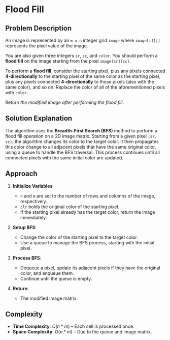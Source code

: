 # Flood Fill

## Problem Description

An image is represented by an `m x n` integer grid `image` where `image[i][j]` represents the pixel value of the image.

You are also given three integers `sr`, `sc`, and `color`. You should perform a **flood fill** on the image starting from the pixel `image[sr][sc]`.

To perform a **flood fill**, consider the starting pixel, plus any pixels connected **4-directionally** to the starting pixel of the same color as the starting pixel, plus any pixels connected **4-directionally** to those pixels (also with the same color), and so on. Replace the color of all of the aforementioned pixels with `color`.

Return *the modified image after performing the flood fill*.

## Solution Explanation

The algorithm uses the **Breadth-First Search (BFS)** method to perform a flood fill operation on a 2D image matrix. Starting from a given pixel `(sr, sc)`, the algorithm changes its color to the target color. It then propagates this color change to all adjacent pixels that have the same original color, using a queue to handle the BFS traversal. This process continues until all connected pixels with the same initial color are updated.

## Approach

1. **Initialize Variables**:
   - `n` and `m` are set to the number of rows and columns of the image, respectively.
   - `clr` holds the original color of the starting pixel.
   - If the starting pixel already has the target color, return the image immediately.

2. **Setup BFS**:
   - Change the color of the starting pixel to the target color.
   - Use a queue to manage the BFS process, starting with the initial pixel.

3. **Process BFS**:
   - Dequeue a pixel, update its adjacent pixels if they have the original color, and enqueue them.
   - Continue until the queue is empty.

4. **Return**:
   - The modified image matrix.

## Complexity

- **Time Complexity**: $O(n * m)$ – Each cell is processed once.
- **Space Complexity**: $O(n * m)$ – Due to the queue and image matrix.
